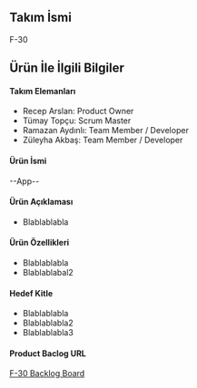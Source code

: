 ## Takım İsmi
 F-30
 ## Ürün İle İlgili Bilgiler
 #### Takım Elemanları
 - Recep Arslan: Product Owner
 - Tümay Topçu: Scrum Master
 - Ramazan Aydınlı: Team Member / Developer
 - Züleyha Akbaş: Team Member / Developer
 #### Ürün İsmi
 --App--
 #### Ürün Açıklaması
 - Blablablabla
 #### Ürün Özellikleri
 - Blablablabla
 - Blablablabal2
 #### Hedef Kitle
 - Blablablabla
 - Blablablabla2
 - Blablablabla3
 #### Product Baclog URL
 [F-30 Backlog Board](https://github.com/users/tumaytopcu/projects/1/views/1?layout=board)
 

